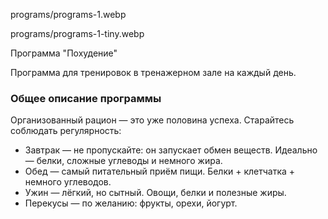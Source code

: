 programs/programs-1.webp


programs/programs-1-tiny.webp


Программа "Похудение"


Программа для тренировок в тренажерном зале на каждый день.


### Общее описание программы

Организованный рацион — это уже половина успеха. Старайтесь соблюдать регулярность:

* Завтрак — не пропускайте: он запускает обмен веществ. Идеально — белки, сложные углеводы и немного жира.
* Обед — самый питательный приём пищи. Белки + клетчатка + немного углеводов.
* Ужин — лёгкий, но сытный. Овощи, белки и полезные жиры.
* Перекусы — по желанию: фрукты, орехи, йогурт.
